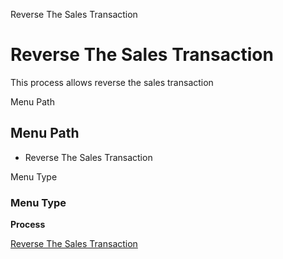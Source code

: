 
Reverse The Sales Transaction
# Reverse The Sales Transaction


This process allows reverse the sales transaction

Menu Path
## Menu Path



- Reverse The Sales Transaction

Menu Type
### Menu Type

**Process**


[Reverse The Sales Transaction](../../process-c_pos-reversethesalestransaction.md)